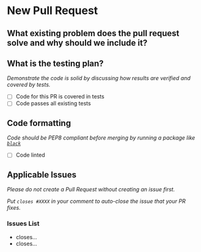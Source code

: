 # New Pull Request

## What existing problem does the pull request solve and why should we include it?

## What is the testing plan?

*Demonstrate the code is solid by discussing how results are verified and covered by tests.*

- [ ] Code for this PR is covered in tests
- [ ] Code passes all existing tests

## Code formatting

*Code should be PEP8 compliant before merging by running a package like [`black`](https://pypi.org/project/black/)*

- [ ] Code linted

## Applicable Issues

*Please do not create a Pull Request without creating an issue first.*

*Put `closes #XXXX` in your comment to auto-close the issue that your PR fixes.*

### Issues List

- closes...
- closes...
